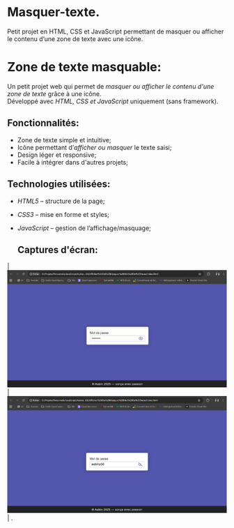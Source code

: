 # Masquer-texte.
Petit projet en HTML, CSS et JavaScript permettant de masquer ou afficher le contenu d’une zone de texte avec une icône.

# Zone de texte masquable:

Un petit projet web qui permet de *masquer ou afficher le contenu d'une zone de texte* grâce à une icône.  
Développé avec *HTML, CSS et JavaScript* uniquement (sans framework).

## Fonctionnalités:

- Zone de texte simple et intuitive;  
- Icône permettant d’*afficher ou masquer* le texte saisi;  
- Design léger et responsive;
- Facile à intégrer dans d'autres projets;

## Technologies utilisées:

- *HTML5* – structure de la page;  
- *CSS3* – mise en forme et styles;  
- *JavaScript* – gestion de l’affichage/masquage;

  ##  Captures d'écran:  

| ![Resultat 1](./Captures/Resultat_1.png) | ![Resultat2](./Captures/Resultat_2.png) | .
